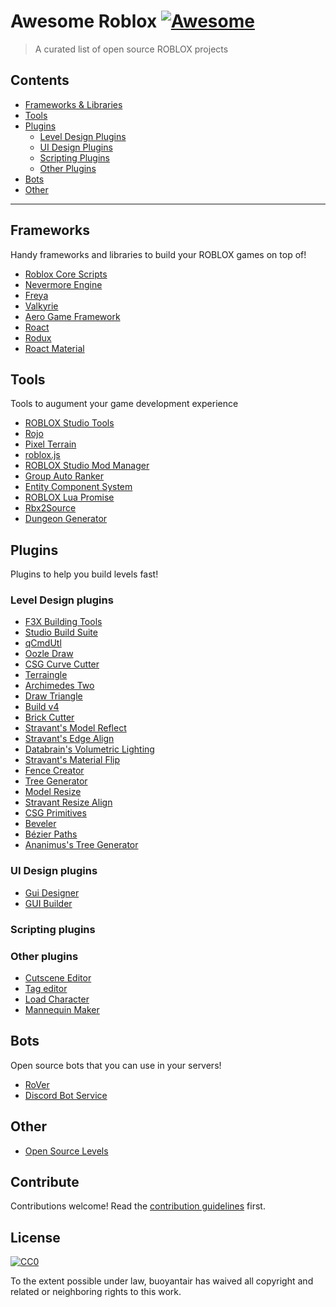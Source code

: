 # Awesome Roblox [![Awesome](https://awesome.re/badge.svg)](https://awesome.re)

> A curated list of open source ROBLOX projects


## Contents

- [Frameworks & Libraries](#frameworks)
- [Tools](#tools)
- [Plugins](#plugins)
  * [Level Design Plugins](#level-design-plugins)
  * [UI Design Plugins](#ui-design-plugins)
  * [Scripting Plugins](#scripting-plugins)
  * [Other Plugins](#other-plugins)
- [Bots](#bots)
- [Other](#other)

---

## Frameworks

Handy frameworks and libraries to build your ROBLOX games on top of!

- [Roblox Core Scripts](https://github.com/Roblox/Core-Scripts)
- [Nevermore Engine](https://github.com/Quenty/NevermoreEngine)
- [Freya](https://github.com/CrescentCode/Freya)
- [Valkyrie](https://github.com/CrescentCode/ValkyrieFramework)
- [Aero Game Framework](https://github.com/Sleitnick/AeroGameFramework)
- [Roact](https://github.com/Roblox/roact)
- [Rodux](https://github.com/Roblox/rodux)
- [Roact Material](https://github.com/AmaranthineCodices/roact-material)


## Tools

Tools to augument your game development experience

- [ROBLOX Studio Tools](https://github.com/Roblox/Studio-Tools)
- [Rojo](https://github.com/LPGhatguy/rojo)
- [Pixel Terrain](https://github.com/rynstwrt/Pixel-Terrain)
- [roblox.js](https://github.com/sentanos/roblox-js)
- [ROBLOX Studio Mod Manager](https://github.com/CloneTrooper1019/Roblox-Studio-Mod-Manager)
- [Group Auto Ranker](https://github.com/Quenty/ROBLOX-group-autoranker)
- [Entity Component System](https://github.com/tiffany352/RobloxComponentSystem)
- [ROBLOX Lua Promise](https://github.com/LPGhatguy/roblox-lua-promise)
- [Rbx2Source](https://github.com/CloneTrooper1019/Rbx2Source)
- [Dungeon Generator](https://github.com/EgoMoose/Dungeon-generator)


## Plugins

Plugins to help you build levels fast!

### Level Design plugins

- [F3X Building Tools](https://github.com/F3XTeam/RBX-Building-Tools)
- [Studio Build Suite](https://www.roblox.com/catalog/260276858/Studio-Build-Suite)
- [qCmdUtl](https://www.roblox.com/catalog/142314093/qCmdUtl-Streamlined-building)
- [Oozle Draw](https://www.roblox.com/catalog/172311381/Oozle-Draw-Modified-by-Quenty)
- [CSG Curve Cutter](https://www.roblox.com/catalog/377278481/CSG-Curve-Cutter)
- [Terraingle](https://www.roblox.com/catalog/149243812/Terraingle-Databrains-terrain-plugin-V1-6)
- [Archimedes Two](https://www.roblox.com/catalog/144938633/Archimedes-Two-v2-4)
- [Draw Triangle](https://www.roblox.com/catalog/142298006/Draw-Triangle)
- [Build v4](https://www.roblox.com/catalog/143383965/Build-v4)
- [Brick Cutter](https://www.roblox.com/catalog/143152131/Brick-Cutter)
- [Stravant's Model Reflect](https://www.roblox.com/catalog/217792838/Stravant-Model-Reflect)
- [Stravant's Edge Align](https://www.roblox.com/catalog/159928305/Stravant-EdgeAlign)
- [Databrain's Volumetric Lighting](https://www.roblox.com/catalog/145518978/Databrains-Volumetric-Lighting-Plugin-V1-1)
- [Stravant's Material Flip](https://www.roblox.com/catalog/166951203/Stravant-MaterialFlip)
- [Fence Creator](https://www.roblox.com/catalog/274631406/Fence-Creator)
- [Tree Generator](https://www.roblox.com/catalog/519874479/Tree-Generator)
- [Model Resize](https://www.roblox.com/catalog/143613186/Model-Resize-Plugin-2-1-DRAG-TO-RESIZE)
- [Stravant Resize Align](https://www.roblox.com/catalog/165534573/Stravant-ResizeAlign-Fixed)
- [CSG Primitives](https://www.roblox.com/catalog/232792970/CSG-Primitives)
- [Beveler](https://www.roblox.com/catalog/243077623/Beveler)
- [Bézier Paths](https://www.roblox.com/library/232918839/B-zier-Paths)
- [Ananimus's Tree Generator](https://www.roblox.com/catalog/142314880/Anaminuss-Tree-Genorator)


### UI Design plugins
- [Gui Designer](https://www.roblox.com/catalog/183008024/Gui-Designer)
- [GUI Builder](https://www.roblox.com/catalog/173053485/GuiBuilder)

### Scripting plugins

### Other plugins
- [Cutscene Editor](https://www.roblox.com/catalog/142296237/Cutscene-Editor-Plugin-FIXED)
- [Tag editor](https://github.com/tiffany352/Roblox-Tag-Editor)
- [Load Character](https://www.roblox.com/catalog/752585459/Load-Character)
- [Mannequin Maker](https://www.roblox.com/catalog/148647459/Mannequin-maker-plugin)


## Bots

Open source bots that you can use in your servers!

- [RoVer](https://github.com/evaera/RoVer)
- [Discord Bot Service](https://github.com/TheIcyStar/Roblox-DiscordBotService)



## Other

- [Open Source Levels](https://github.com/Shedletsky/Open-Source-Levels)


## Contribute

Contributions welcome! Read the [contribution guidelines](contributing.md) first.


## License

[![CC0](http://mirrors.creativecommons.org/presskit/buttons/88x31/svg/cc-zero.svg)](http://creativecommons.org/publicdomain/zero/1.0)

To the extent possible under law, buoyantair has waived all copyright and
related or neighboring rights to this work.
